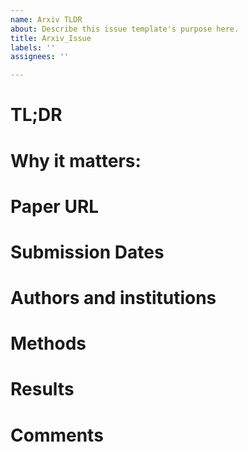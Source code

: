 ```yaml
---
name: Arxiv TLDR
about: Describe this issue template's purpose here.
title: Arxiv_Issue
labels: ''
assignees: ''

---
```


# TL;DR


# Why it matters:


# Paper URL


# Submission Dates


# Authors and institutions


# Methods


# Results


# Comments
